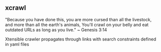 ## xcrawl

"Because you have done this, you are more cursed than all the livestock, and more than all the earth's animals, You'll crawl on your belly and eat outdated URLs as long as you live." ~ Genesis 3:14

Xtensible crawler propagates through links with search constraints defined in yaml files
